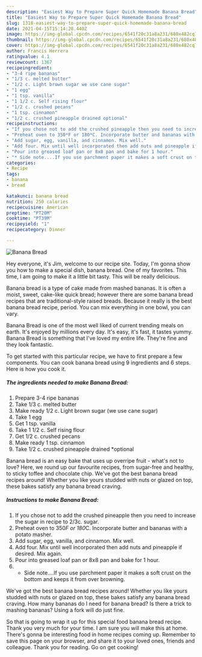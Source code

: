 ```yaml
---
description: "Easiest Way to Prepare Super Quick Homemade Banana Bread"
title: "Easiest Way to Prepare Super Quick Homemade Banana Bread"
slug: 1318-easiest-way-to-prepare-super-quick-homemade-banana-bread
date: 2021-04-15T15:14:28.440Z
image: https://img-global.cpcdn.com/recipes/6541f20c31a8a231/680x482cq70/banana-bread-recipe-main-photo.jpg
thumbnail: https://img-global.cpcdn.com/recipes/6541f20c31a8a231/680x482cq70/banana-bread-recipe-main-photo.jpg
cover: https://img-global.cpcdn.com/recipes/6541f20c31a8a231/680x482cq70/banana-bread-recipe-main-photo.jpg
author: Francis Herrera
ratingvalue: 4.1
reviewcount: 1367
recipeingredient:
- "3-4 ripe bananas"
- "1/3 c. melted butter"
- "1/2 c. Light brown sugar we use cane sugar"
- "1 egg"
- "1 tsp. vanilla"
- "1 1/2 c. Self rising flour"
- "1/2 c. crushed pecans"
- "1 tsp. cinnamon"
- "1/2 c. crushed pineapple drained optional"
recipeinstructions:
- "If you chose not to add the crushed pineapple then you need to increase the sugar in recipe to 2/3c. sugar."
- "Preheat oven to 350*F or 180*C. Incorporate butter and bananas with a potato masher."
- "Add sugar, egg, vanilla, and cinnamon. Mix well."
- "Add four. Mix until well incorporated then add nuts and pineapple if desired. Mix again."
- "Pour into greased loaf pan or 8x8 pan and bake for 1 hour."
- "* Side note....If you use parchment paper it makes a soft crust on the bottom and keeps it from over browning."
categories:
- Recipe
tags:
- banana
- bread

katakunci: banana bread 
nutrition: 250 calories
recipecuisine: American
preptime: "PT20M"
cooktime: "PT39M"
recipeyield: "1"
recipecategory: Dinner

---
```



![Banana Bread](https://img-global.cpcdn.com/recipes/6541f20c31a8a231/680x482cq70/banana-bread-recipe-main-photo.jpg)

Hey everyone, it's Jim, welcome to our recipe site. Today, I'm gonna show you how to make a special dish, banana bread. One of my favorites. This time, I am going to make it a little bit tasty. This will be really delicious.

Banana bread is a type of cake made from mashed bananas. It is often a moist, sweet, cake-like quick bread; however there are some banana bread recipes that are traditional-style raised breads. Because it really is the best banana bread recipe, period. You can mix everything in one bowl, you can vary.

Banana Bread is one of the most well liked of current trending meals on earth. It's enjoyed by millions every day. It's easy, it's fast, it tastes yummy. Banana Bread is something that I've loved my entire life. They're fine and they look fantastic.


To get started with this particular recipe, we have to first prepare a few components. You can cook banana bread using 9 ingredients and 6 steps. Here is how you cook it.

<!--inarticleads1-->

##### The ingredients needed to make Banana Bread:

1. Prepare 3-4 ripe bananas
1. Take 1/3 c. melted butter
1. Make ready 1/2 c. Light brown sugar (we use cane sugar)
1. Take 1 egg
1. Get 1 tsp. vanilla
1. Take 1 1/2 c. Self rising flour
1. Get 1/2 c. crushed pecans
1. Make ready 1 tsp. cinnamon
1. Take 1/2 c. crushed pineapple drained *optional


Banana bread is an easy bake that uses up overripe fruit - what&#39;s not to love? Here, we round up our favourite recipes, from sugar-free and healthy, to sticky toffee and chocolate chip. We&#39;ve got the best banana bread recipes around! Whether you like yours studded with nuts or glazed on top, these bakes satisfy any banana bread craving. 

<!--inarticleads2-->

##### Instructions to make Banana Bread:

1. If you chose not to add the crushed pineapple then you need to increase the sugar in recipe to 2/3c. sugar.
1. Preheat oven to 350*F or 180*C. Incorporate butter and bananas with a potato masher.
1. Add sugar, egg, vanilla, and cinnamon. Mix well.
1. Add four. Mix until well incorporated then add nuts and pineapple if desired. Mix again.
1. Pour into greased loaf pan or 8x8 pan and bake for 1 hour.
1. * Side note....If you use parchment paper it makes a soft crust on the bottom and keeps it from over browning.


We&#39;ve got the best banana bread recipes around! Whether you like yours studded with nuts or glazed on top, these bakes satisfy any banana bread craving. How many bananas do I need for banana bread? Is there a trick to mashing bananas? Using a fork will do just fine. 

So that is going to wrap it up for this special food banana bread recipe. Thank you very much for your time. I am sure you will make this at home. There's gonna be interesting food in home recipes coming up. Remember to save this page on your browser, and share it to your loved ones, friends and colleague. Thank you for reading. Go on get cooking!
